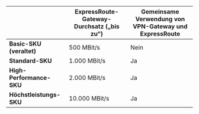 |  | **ExpressRoute-Gateway-Durchsatz („bis zu“)** | **Gemeinsame Verwendung von VPN-Gateway und ExpressRoute** |
| --- | --- | --- |
| **Basic-SKU (veraltet)** |500 MBit/s |Nein |
| **Standard-SKU** |1.000 MBit/s |Ja |
| **High-Performance-SKU** |2.000 MBit/s |Ja |
| **Höchstleistungs-SKU** |10.000 MBit/s |Ja |

